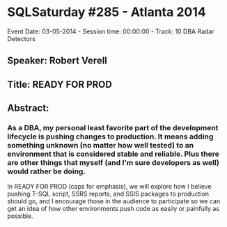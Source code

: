 # SQLSaturday #285 - Atlanta 2014
Event Date: 03-05-2014 - Session time: 00:00:00 - Track: 10 DBA Radar Detectors
## Speaker: Robert Verell
## Title: READY FOR PROD
## Abstract:
### As a DBA, my personal least favorite part of the development lifecycle is pushing changes to production. It means adding something unknown (no matter how well tested) to an environment that is considered stable and reliable.  Plus there are other things that myself (and I'm sure developers as well) would rather be doing.

In READY FOR PROD (caps for emphasis), we will explore how I believe pushing T-SQL script, SSRS reports, and SSIS packages to production should go, and I encourage those in the audience to participate so we can get an idea of how other environments push code as easily or painfully as possible.
